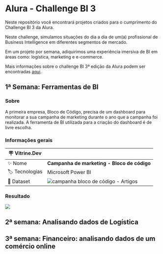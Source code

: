 # Alura - Challenge BI 3
Neste repositório você encontrará projetos criados para o cumprimento do Challenge BI 3 da Alura.

Neste challenge, simulamos situações do dia a dia de um(a) profissional de Business Intelligence em diferentes segmentos de mercado.

Em um projeto por semana, adiquirimos uma experiência imersiva de BI em áreas como: logística, marketing e e-commerce.

Mais informações sobre o challenge BI 3ª edição da Alura podem ser encontradas [aqui](https://www.alura.com.br/challenges/bi-3?host=https://cursos.alura.com.br). 

## 1ª Semana: Ferramentas de BI
### Sobre
A primeira empresa, Bloco de Código, precisa de um dashboard para monitorar a sua campanha de marketing durante o ano que a campanha foi realizada. A ferramenta de BI utilizada para a criação do dashboard é de livre escolha.

### Informações gerais
| :placard: Vitrine.Dev |     |
| -------------  | --- |
| :sparkles: Nome        | **Campanha de marketing - Bloco de código**
| :label: Tecnologias | Microsoft Power BI
| :paperclip: Dataset | ![campanha bloco de código - Artigos](https://github.com/Krodrigues16/Alura_Chalenge_BI_3/tree/fd3517de72037ad8674202d80cb673c8812f8151/Semana%201/Data)

### Resultado
![](https://github.com/Krodrigues16/Alura_Chalenge_BI_3/blob/fd3517de72037ad8674202d80cb673c8812f8151/Semana%201/Dashboard/Campanha%20de%20marketing%20-%20Bloco%20de%20c%C3%B3digo.png)

## 2ª semana: Analisando dados de Logística



## 3ª semana: Financeiro: analisando dados de um comércio online
